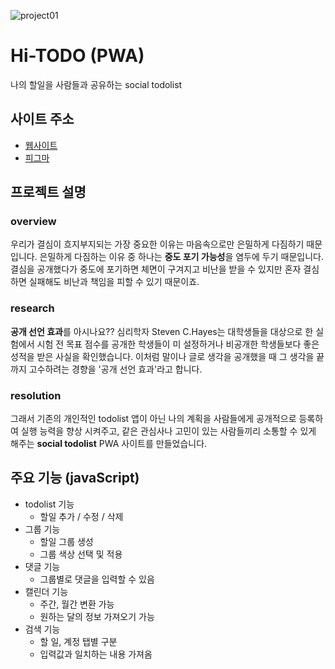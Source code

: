 ![project01](https://user-images.githubusercontent.com/110226576/209320810-a6fd1589-8ae4-45b0-9cd4-d8eba053b610.png)

# Hi-TODO (PWA)
나의 할일을 사람들과 공유하는 social todolist

## 사이트 주소
- <a href="https://pcy09.github.io/04_Hi-TODO/" target="_blank">웹사이트</a>
- <a href="https://www.figma.com/proto/Kwqlx1WOWcEY9D5mhy57Y2/todoList?page-id=5%3A2088&node-id=59%3A24&viewport=-219%2C3654%2C0.95&scaling=scale-down&starting-point-node-id=59%3A24" target="_blank">피그마</a>
## 프로젝트 설명

### overview
우리가 결심이 흐지부지되는 가장 중요한 이유는 마음속으로만 은밀하게 다짐하기 때문입니다. 은밀하게 다짐하는 이유 중 하나는 <b>중도 포기 가능성</b>을 염두에 두기 때문입니다. 결심을 공개했다가 중도에 포기하면 체면이 구겨지고 비난을 받을 수 있지만 혼자 결심하면 실패해도 비난과 책임을 피할 수 있기 때문이죠.
### research
<b>공개 선언 효과</b>를 아시나요?? 심리학자 Steven C.Hayes는 대학생들을 대상으로 한 실험에서 시험 전 목표 점수를 공개한 학생들이 미 설정하거나 비공개한 학생들보다 좋은 성적을 받은 사실을 확인했습니다. 이처럼 말이나 글로 생각을 공개했을 때 그 생각을 끝까지 고수하려는 경향을 '공개 선언 효과'라고 합니다.
### resolution
그래서 기존의 개인적인 todolist 앱이 아닌 나의 계획을 사람들에게 공개적으로 등록하여 실행 능력을 향상 시켜주고, 같은 관심사나 고민이 있는 사람들끼리 소통할 수 있게 해주는 <b>social todolist</b> PWA 사이트를 만들었습니다.

## 주요 기능 (javaScript)
* todolist 기능
  - 할일 추가 / 수정 / 삭제
* 그룹 기능
  - 할일 그룹 생성
  - 그룹 색상 선택 및 적용
* 댓글 기능
  - 그룹별로 댓글을 입력할 수 있음
* 캘린더 기능
  - 주간, 월간 변환 가능
  - 원하는 달의 정보 가져오기 가능
* 검색 기능
  - 할 일, 계정 탭별 구분
  - 입력값과 일치하는 내용 가져옴


